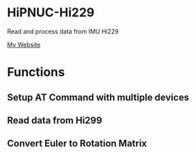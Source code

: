 # HiPNUC-Hi229
Read and process data from IMU Hi229

[My Website](http://pna2791.tk)

<h1> Functions
   <h2> Setup AT Command with multiple devices</h2>
   <h2> Read data from Hi299 </h2>
   <h2> Convert Euler to Rotation Matrix </h2>
</h1>


